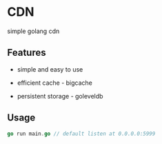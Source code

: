 # CDN
simple golang cdn



## Features

* simple and easy to use

* efficient cache - bigcache

* persistent storage - goleveldb

  

## Usage

```go
go run main.go // default listen at 0.0.0.0:5999
```



